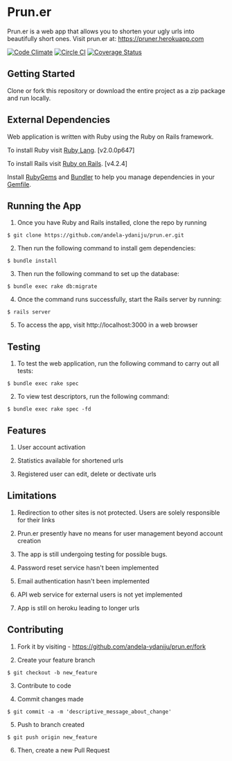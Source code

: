 # Prun.er
Prun.er is a web app that allows you to shorten your ugly urls into beautifully short ones. Visit prun.er at: https://pruner.herokuapp.com

[![Code Climate](https://codeclimate.com/github/andela-ydaniju/prun.er/badges/gpa.svg)](https://codeclimate.com/github/andela-ydaniju/prun.er) [![Circle CI](https://circleci.com/gh/andela-ydaniju/prun.er.svg?style=svg)](https://circleci.com/gh/andela-ydaniju/prun.er) [![Coverage Status](https://coveralls.io/repos/andela-ydaniju/prun.er/badge.svg?branch=master&service=github)](https://coveralls.io/github/andela-ydaniju/prun.er?branch=master)


## Getting Started
Clone or fork this repository or download the entire project as a zip package and run locally.

## External Dependencies
Web application is written with Ruby using the Ruby on Rails framework.

To install Ruby visit [Ruby Lang](https://www.ruby-lang.org). [v2.0.0p647]

To install Rails visit [Ruby on Rails](http://rubyonrails.org/). [v4.2.4]

Install [RubyGems](https://rubygems.org/) and [Bundler](http://bundler.io/) to help you manage dependencies in your [Gemfile](Gemfile).


## Running the App

1. Once you have Ruby and Rails installed, clone the repo by running

  ```$ git clone https://github.com/andela-ydaniju/prun.er.git```

2. Then run the following command to install gem dependencies:

  ```$ bundle install```

3. Then run the following command to set up the database:

  ```$ bundle exec rake db:migrate```

4. Once the command runs successfully, start the Rails server by running:

  ```$ rails server```

5. To access the app, visit http://localhost:3000 in a web browser


## Testing

1. To test the web application, run the following command to carry out all tests:

  ```$ bundle exec rake spec```

2. To view test descriptors, run the following command:

  ```$ bundle exec rake spec -fd```


## Features

1. User account activation

2. Statistics available for shortened urls

3. Registered user can edit, delete or dectivate urls


## Limitations

1. Redirection to other sites is not protected. Users are solely responsible for their links

2. Prun.er presently have no means for user management beyond account creation

3. The app is still undergoing testing for possible bugs.

4. Password reset service hasn't been implemented

5. Email authentication hasn't been implemented

6. API web service for external users is not yet implemented

7. App is still on heroku leading to longer urls


## Contributing

1. Fork it by visiting - https://github.com/andela-ydaniju/prun.er/fork

2. Create your feature branch

  ```$ git checkout -b new_feature```

3. Contribute to code

4. Commit changes made

  ```$ git commit -a -m 'descriptive_message_about_change'```

5. Push to branch created

  ```$ git push origin new_feature```

6. Then, create a new Pull Request